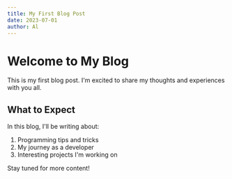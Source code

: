 ```yaml
---
title: My First Blog Post
date: 2023-07-01
author: Al
---
```


# Welcome to My Blog

This is my first blog post. I'm excited to share my thoughts and experiences with you all.

## What to Expect

In this blog, I'll be writing about:

1. Programming tips and tricks
2. My journey as a developer
3. Interesting projects I'm working on

Stay tuned for more content!